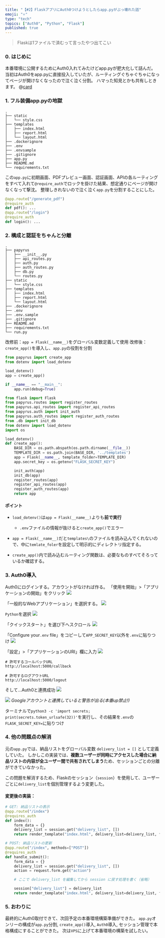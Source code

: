 ```yaml
---
title: "【#2】FlaskアプリにAuth0つけようとしたらapp.pyがぶっ壊れた話"
emoji: "⭐"
type: "tech"
topics: ["Auth0", "Python", "Flask"]
published: true
---
```


>Flaskは1ファイルで済むって言ったやつ出てこい

### 0. はじめに
本番環境に公開するためにAuth0入れてみたけどapp.pyが肥大化して詰んだ。
当初はAuth0をapp.pyに直接投入していたが、ルーティングぐちゃぐちゃになってページが開けなくなったので泣く泣く分割。
ハマった知見とかも共有しときます。
@[card](https://zenn.dev/nickelth/articles/reportapp01flask)

### 1. フル装備app.pyの地獄

```plaintext:改修前のディレクトリ構成
.
├── static
│   └── style.css
├── templates
│   ├── index.html
│   ├── report.html
│   └── layout.html
├── .dockerignore
├── .env
├── .envsample
├── .gitignore
├── app.py
├── README.md
└── requirements.txt
```
この`app.py`に初期画面、PDFプレビュー画面、認証画面、APIの各ルーティングをすべて入れて`@require_auth`でロックを掛けた結果、想定通りにページが開けなくなって撃沈。
整理しきれないので泣く泣く`app.py`を分割することにした。

```python:app.py
@app.route("/generate_pdf")
@require_auth
def pdf(): ...
@app.route("/login")
@require_auth
def login(): ...
```

### 2. 構成と認証をちゃんと分離

```plaintext:改修後のディレクトリ構成
.
├── papyrus
│   ├── __init__.py
│   ├── api_routes.py
│   ├── auth.py
│   ├── auth_routes.py
│   ├── db.py
│   └── routes.py
├── static
│   └── style.css
├── templates
│   ├── index.html
│   ├── report.html
│   └── layout.html
├── .dockerignore
├── .env
├── .env.sample
├── .gitignore
├── README.md
├── requirements.txt
└── run.py
```

改修前：`app = Flask(__name__)`をグローバル変数定義して使用
改修後：`create_app()`を導入し、`app.py`の役割を分割

```python
from papyrus import create_app
from dotenv import load_dotenv

load_dotenv()
app = create_app()

if __name__ == "__main__":
    app.run(debug=True)
```

```python
from flask import Flask
from papyrus.routes import register_routes
from papyrus.api_routes import register_api_routes
from papyrus.auth import init_auth
from papyrus.auth_routes import register_auth_routes
from .db import init_db
from dotenv import load_dotenv
import os

load_dotenv()
def create_app():
    BASE_DIR = os.path.abspath(os.path.dirname(__file__))
    TEMPLATE_DIR = os.path.join(BASE_DIR, '../templates')
    app = Flask(__name__, template_folder=TEMPLATE_DIR)
    app.secret_key = os.getenv("FLASK_SECRET_KEY")

    init_auth(app)
    init_db(app)
    register_routes(app)
    register_api_routes(app)
    register_auth_routes(app)
    return app
```

#### ポイント
- `load_dotenv()`は`app = Flask(__name__)`よりも**前で実行**
    - `.env`ファイルの情報が抜けると`create_app()`でエラー

- `app = Flask(__name__)`だと`templates\`のファイルを読み込んでくれないので、中に`temlate_foler`を設定して明示的にディレクトリ指定する。

- `create_app()`内で読み込むルーティング関数は、必要なものすべてそろっているか確認する。

### 3. Auth0導入

Auth0にログインする。アカウントがなければ作る。
「使用を開始」>「アプリケーションの開始」をクリック
![](https://storage.googleapis.com/zenn-user-upload/95ffc2ebc0ed-20250728.png)

「一般的なWebアプリケーション」を選択する。
![](https://storage.googleapis.com/zenn-user-upload/d02f2823ef98-20250728.png)

`Python`を選択
![](https://storage.googleapis.com/zenn-user-upload/cc0a2b8b8fbd-20250728.png)

「クイックスタート」を選び下へスクロール
![](https://storage.googleapis.com/zenn-user-upload/ac855e86959c-20250728.png)

「Configure your`.env` file」をコピーして`APP_SECRET_KEY`以外を`.env`に貼りつけ
![](https://storage.googleapis.com/zenn-user-upload/d1e36c993fb8-20250728.png)

「設定」>「アプリケーションのURI」欄に入力
![](https://storage.googleapis.com/zenn-user-upload/5734ab0c2e3d-20250730.png)

```plaintext:Configuration URI
# 許可するコールバックURL
http://localhost:5000/callback

# 許可するログアウトURL
http://localhost:5000/logout

```

そして...Auth0と連携成功
![](https://storage.googleapis.com/zenn-user-upload/3a379312c7f3-20250730.png)


![](https://storage.googleapis.com/zenn-user-upload/270816d67e11-20250729.png)
*Googleアカウントと連携していると警告が出る(本番up禁止!)*

ターミナルで`python3 -c 'import secrets; print(secrets.token_urlsafe(32))'`を実行し、その結果を`.env`の`FLASK_SECRET_KEY=`に貼りつけ


### 4. 他の問題点の解消

元の`app.py`では、納品リストをグローバル変数 `delivery_list = []` として定義していた。
しかしこの実装では、**複数ユーザーが同時にアクセスした場合に納品リストの内容が全ユーザー間で共有されてしまう**ため、セッションごとの分離ができていなかった。

この問題を解消するため、Flaskのセッション（`session`）を使用して、ユーザーごとに`delivery_list`を個別管理するよう変更した。

#### 変更後の実装：

```python
# GET: 納品リストの表示
@app.route("/index")
@requires_auth
def index():
    form_data = {}
    delivery_list = session.get("delivery_list", [])
    return render_template("index.html", delivery_list=delivery_list, form_data=form_data)
```

```python
# POST: 納品リストの更新
@app.route("/index", methods=["POST"])
@requires_auth
def handle_submit():
    form_data = {}
    delivery_list = session.get("delivery_list", [])
    action = request.form.get("action")

    # ここで delivery_list を編集してから session に戻す処理を書く（省略）

    session["delivery_list"] = delivery_list
    return render_template("index.html", delivery_list=delivery_list, form_data=form_data)
```

### 5. おわりに
最終的にAuth0取付できて、次回予定の本番環境構築準備ができた。
`app.py`オンリーの構成が`app.py`分割, `create_app()`導入, `Auth0`導入, セッション管理で本格構成にすることができた。
次は`VPS`に上げて本番環境の構築を試したい。